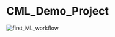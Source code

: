 # CML_Demo_Project 

![first_ML_workflow](https://github.com/pawarashish564/CML_Demo_Project/workflows/first_ML_workflow/badge.svg)

